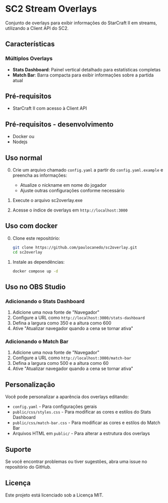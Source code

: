 # SC2 Stream Overlays

Conjunto de overlays para exibir informações do StarCraft II em streams, utilizando a Client API do SC2.

## Características

### Múltiplos Overlays
- **Stats Dashboard**: Painel vertical detalhado para estatísticas completas
- **Match Bar**: Barra compacta para exibir informações sobre a partida atual

## Pré-requisitos

- StarCraft II com acesso à Client API

## Pré-requisitos - desenvolvimento
- Docker ou 
- Nodejs

## Uso normal

0. Crie um arquivo chamado `config.yaml` a partir do `config.yaml.example` e preencha as informações:
   - Atualize o nickname em nome do jogador
   - Ajuste outras configurações conforme necessário

0. Execute o arquivo sc2overlay.exe

0. Acesse o índice de overlays em `http://localhost:3000`

## Uso com docker

0. Clone este repositório:
   ```bash
   git clone https://github.com/paulocanedo/sc2overlay.git
   cd sc2overlay
   ```

0. Instale as dependências:
   ```bash
   docker compose up -d
   ```

## Uso no OBS Studio

### Adicionando o Stats Dashboard
1. Adicione uma nova fonte de "Navegador"
2. Configure a URL como `http://localhost:3000/stats-dashboard`
3. Defina a largura como 350 e a altura como 600
4. Ative "Atualizar navegador quando a cena se tornar ativa"

### Adicionando o Match Bar
1. Adicione uma nova fonte de "Navegador"
2. Configure a URL como `http://localhost:3000/match-bar`
3. Defina a largura como 500 e a altura como 60
4. Ative "Atualizar navegador quando a cena se tornar ativa"

## Personalização

Você pode personalizar a aparência dos overlays editando:

- `config.yaml` - Para configurações gerais
- `public/css/styles.css` - Para modificar as cores e estilos do Stats Dashboard
- `public/css/match-bar.css` - Para modificar as cores e estilos do Match Bar
- Arquivos HTML em `public/` - Para alterar a estrutura dos overlays


## Suporte

Se você encontrar problemas ou tiver sugestões, abra uma issue no repositório do GitHub.

## Licença

Este projeto está licenciado sob a Licença MIT.